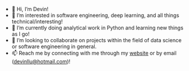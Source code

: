 - 👋 Hi, I’m Devin!
- 👀 I’m interested in software engineering, deep learning, and all things technical/interesting!
- 🌱 I’m currently doing analytical work in Python and learning new things as I go!
- 💞️ I’m looking to collaborate on projects within the field of data science or software engineering in general.
- 📫 Reach me by connecting with me through my [website](https://devinllu.github.io/) or by email (devinllu@hotmail.com)!

<!---
devinllu/devinllu is a ✨ special ✨ repository because its `README.md` (this file) appears on your GitHub profile.
You can click the Preview link to take a look at your changes.
--->
